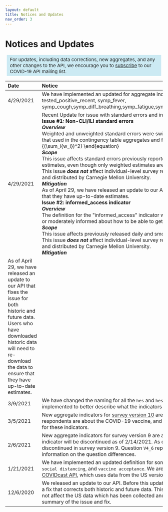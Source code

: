 ```yaml
---
layout: default
title: Notices and Updates
nav_order: 3
---
```


# Notices and Updates
<div style="background-color: #cae9f3f3; padding: 5px 10px; font-size:15px; margin-left: 5px; margin-right: 5px;">
For updates, including data corrections, new aggregates, and any other changes to the API, we encourage you to <a href="https://listserv.umd.edu/cgi-bin/wa?SUBED1=COVID19-API&A=1" target='_blank'>subscribe</a> to our COVID-19 API mailing list.
</div>

| Date                | Notice            |
|:--------------------|:------------------|
| 4/29/2021           | We have implemented an updated for aggregate indicators in the UMD Open Data API. They are pay_test, reduce_spending, symp_chills, symp_sleep_changes, testing_rate, tested_positive_14d, tested_positive_recent, symp_fever, symp_cough,symp_diff_breathing,symp_fatigue,symp_stuffy_nose,symp_aches,symp_sore_throat,symp_chest_pain,symp_nausea,symp_eye_pain,symp_headache,sick_spend_time_7d,ever_tested. |
| 4/29/2021           | Recent Update for issue with standard errors and informed_access:<br/>**Issue #1: Non-CLI/ILI standard errors**<br/>***Overview*** <br/>Weighted and unweighted standard errors were switched in our API for the Global COVID-19 Symptom Survey. While implementing the fix, we aligned the weighted standard error definition with that used in the contingency table aggregates and for CLI/ILI. This definition is as follows, where x bar is the weighted mean: \begin{equation} \sqrt \frac{\sum_i{w_i^2(x_i-\bar{x})^2}}{(\sum_i{w_i})^2} \end{equation} <br/>***Scope***<br/>This issue affects standard errors previously reported in our [aggregate data API] (https://covidmap.umd.edu/api.html) for all indicators except CLI and ILI. It affects both daily and smoothed estimates, even though only weighted estimates are reported for smoothed (i.e., the SEs previously reported for smoothed weighted estimates were unweighted).<br/>This issue ***does not*** affect individual-level survey responses that are provided to entities who have signed a microdata use agreement. It also does not affect the US data which has been collected and distributed by Carnegie Mellon University.<br/>***Mitigation***<br/>As of April 29, we have released an update to our API that fixes the issue for both historic and future data. Users who have downloaded historic data will need to re-download the data to ensure that they have up-to-date estimates.<br/>**Issue #2: informed_access indicator**<br/>***Overview***<br/>The definition for the "informed_access" indicator was implemented incorrectly. The definition has been revised and now reflects the percentage of respondents who reported being very informed or moderately informed about how to be able to get a COVID-19 vaccine.<br/>***Scope***<br/>This issue affects previously released daily and smoothed estimates for the informed_access indicator for all dates on which the indicator was available (from 2021-03-01 onward).<br/>This issue ***does not*** affect individual-level survey responses that are provided to entities who have signed a microdata use agreement. It also does not affect the US data which has been collected and distributed by Carnegie Mellon University.<br/>***Mitigation***<br/>
As of April 29, we have released an update to our API that fixes the issue for both historic and future data. Users who have downloaded historic data will need to re-download the data to ensure that they have up-to-date estimates. |
| 3/9/2021            | We have changed the naming for all the `hes` and `hesitant` indicators, **except** for the `hesitant_sideeffects` indicator. We have replaced `hes` and `hesitant` with `barrier_reason`. This change was implemented to better describe what the indicators represent. |
| 3/5/2021            | New aggregate indicators for [survey version 10](https://covidmap.umd.edu/document/COVID19_symptom_survey_intl_V10.pdf) are available now. These include indicators for barrier reasons for why respondents don't think they need a COVID-19 vaccine, how informed respondents are about the COVID-19 vaccine, and indicators on vaccine appointment information. Please refer to the survey instrument documentation for more information on the questions used for these indicators.  | 
| 2/6/2021            | New aggregate indicators for survey version 9 are available now. These include indicators for barrier reasons for vaccine acceptance from V5 question in [survey version 9](https://covidmap.umd.edu/document/COVID19_symptom_survey_intl_V9.pdf). The `trust_healthcare` indicator will be discontinued as of 2/14/2021. As of 2/6/2021, the `trust_doctors` indicator is being be populated. Question `V4_2`, which was used for the `trust_healthcare` indicator, has been discontinued in survey version 9. Question `V4_6` replaces question `V4_2` in survey version 9. Question `V4_6` is used in the `trust_doctors` indicator. Please refer to the survey documentation for more information on the question differences.     |
| 1/21/2021           | We have implemented an updated definition for some of the aggregate indicators in the UMD Open Data API. This definition change impacts the following indicators: `mask-wearing`, `financial worry`, `social distancing`, and `vaccine acceptance`. We are implementing this change to make our estimates more directly comparable to those in [Carnegie Mellon University Delphi research group’s COVIDcast API](https://cmu-delphi.github.io/delphi-epidata/api/covidcast-signals/fb-survey.html), which uses data from the US version of the COVID-19 Symptom Survey. Find a more detailed description under the release log section [here](https://covidmap.umd.edu/methodology.html).|
| 12/6/2020           | We released an update to our API. Before this update, the definition of COVID-like illness(CLI) and influenza-like illness (ILI) had been inadvertently switched in the API data. We have implemented a fix that corrects both historic and future data. This issue does not affect individual-level survey responses that are provided to entities who have signed a microdata use agreement. It also does not affect the US data which has been collected and distributed by Carnegie Mellon University. US estimates in the UMD and Facebook maps are also unaffected. Click [here](https://covidmap.umd.edu/api_fix_summary.html) to read a detailed summary of the issue and fix. |

